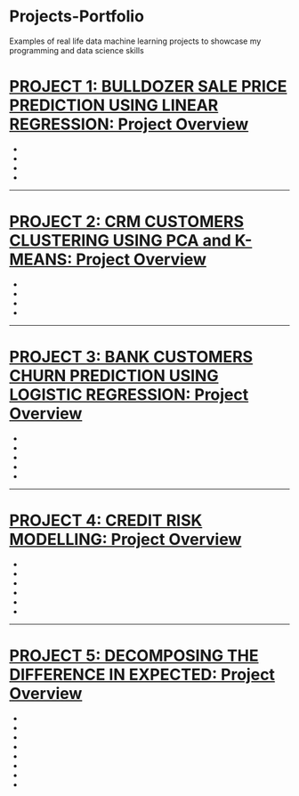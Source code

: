 # Projects-Portfolio
Examples of real life data machine learning projects to showcase my programming and data science skills 

# [PROJECT 1: BULLDOZER SALE PRICE PREDICTION USING LINEAR REGRESSION: Project Overview](https://github.com/HermannJoel/Finance/tree/main/Bulldozer%20Sale%20Price%20Prediction)
*
*
*
*
---

# [PROJECT 2: CRM CUSTOMERS CLUSTERING USING PCA and K-MEANS: Project Overview](https://github.com/HermannJoel/Finance/tree/main/Customers%20Clustering%20using%20K-Means)
*
*
*
*
---

# [PROJECT 3: BANK CUSTOMERS CHURN PREDICTION USING LOGISTIC REGRESSION: Project Overview](https://github.com/HermannJoel/Finance/tree/main/Bank_Customers_Churn_Prediction)
*
*
*
*
*
---

# [PROJECT 4: CREDIT RISK MODELLING: Project Overview](https://github.com/HermannJoel/Finance/tree/main/Credit_Risk_Modeling)
*
*
*
*
*
*
---

# [PROJECT 5: DECOMPOSING THE DIFFERENCE IN EXPECTED: Project Overview](https://github.com/HermannJoel/Finance/tree/main/Inflation_Expectation)
*
*
*
*
*
*
*
*
